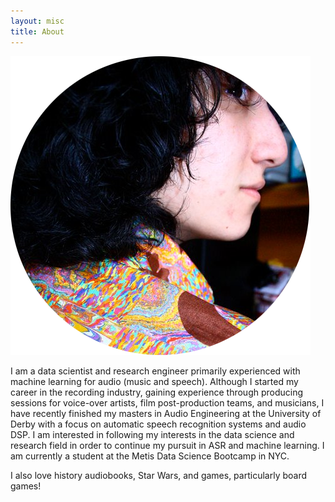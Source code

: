 ```yaml
---
layout: misc
title: About
---
```


![danny](../assets/img/profile.png)

I am a data scientist and research engineer primarily experienced with machine learning for audio (music and speech). Although I started my career in the recording industry, gaining experience through producing sessions for voice-over artists, film post-production teams, and musicians, I have recently finished my masters in Audio Engineering at the University of Derby with a focus on automatic speech recognition systems and audio DSP. I am interested in following my interests in the data science and research field in order to continue my pursuit in ASR and machine learning.  I am currently a student at the Metis Data Science Bootcamp in NYC. 

I also love history audiobooks, Star Wars, and games, particularly board games!
